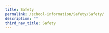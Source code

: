 ```yaml
---
title: Safety
permalink: /school-information/Safety/Safety/
description: ""
third_nav_title: Safety
---
```

